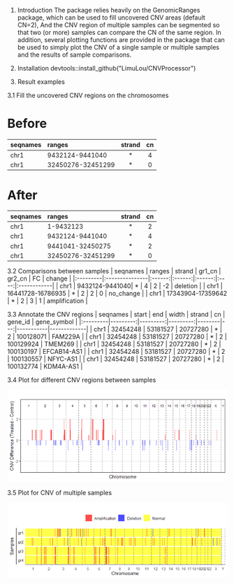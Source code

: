 1. Introduction
   The package relies heavily on the GenomicRanges package, which can be used to fill uncovered CNV areas (default CN=2),
   And the CNV region of multiple samples can be segmented so that two (or more) samples can compare the CN of the same region.
   In addition, several plotting functions are provided in the package that can be used to simply plot the CNV of a single sample or multiple samples and the results of sample comparisons.

2. Installation
   devtools::install_github("LimuLou/CNVProcessor")

3. Result examples

  3.1 Fill the uncovered CNV regions on the chromosomes
  # Before
| seqnames | ranges         | strand | cn |
|:---------|:---------------|:------:|:--:|
| chr1     | 9432124-9441040| *      | 4  |
| chr1     | 32450276-32451299 | *    | 0  |

# After
| seqnames | ranges          | strand | cn |
|:---------|:---------------|:------:|:--:|
| chr1     | 1-9432123       | *      | 2  |
| chr1     | 9432124-9441040 | *      | 4  |
| chr1     | 9441041-32450275| *      | 2  |
| chr1     | 32450276-32451299 | *    | 0  |

  3.2 Comparisons between samples
| seqnames | ranges         | strand | gr1_cn | gr2_cn | FC  | change      |
|:---------|:---------------|:------:|:------:|:------:|:----:|:------------|
| chr1     | 9432124-9441040| *      | 4      | 2      | -2  | deletion    |
| chr1     | 16441728-16786935 | *    | 2      | 2      | 0   | no_change   |
| chr1     | 17343904-17359642 | *    | 2      | 3      | 1   | amplification |

  3.3 Annotate the CNV regions
| seqnames | start    | end      | width    | strand | cn | gene_id   | gene_symbol |
|:---------|---------:|---------:|---------:|--------|---:|-----------|-------------|
| chr1     | 32454248 | 53181527 | 20727280 | *      | 2  | 100128071 | FAM229A     |
| chr1     | 32454248 | 53181527 | 20727280 | *      | 2  | 100129924 | TMEM269     |
| chr1     | 32454248 | 53181527 | 20727280 | *      | 2  | 100130197 | EFCAB14-AS1 |
| chr1     | 32454248 | 53181527 | 20727280 | *      | 2  | 100130557 | NFYC-AS1    |
| chr1     | 32454248 | 53181527 | 20727280 | *      | 2  | 100132774 | KDM4A-AS1   |

  3.4 Plot for different CNV regions between samples
 
 ![](inst/extdata/cmpCNVplot_example.png)

  3.5 Plot for CNV of multiple samples
 
 ![](inst/extdata/mCNVplot_example.png)

 

